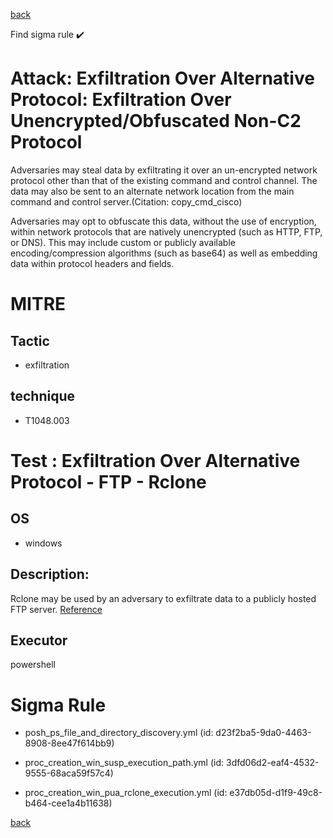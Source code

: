 
[back](../index.md)

Find sigma rule :heavy_check_mark: 

# Attack: Exfiltration Over Alternative Protocol: Exfiltration Over Unencrypted/Obfuscated Non-C2 Protocol 

Adversaries may steal data by exfiltrating it over an un-encrypted network protocol other than that of the existing command and control channel. The data may also be sent to an alternate network location from the main command and control server.(Citation: copy_cmd_cisco)

Adversaries may opt to obfuscate this data, without the use of encryption, within network protocols that are natively unencrypted (such as HTTP, FTP, or DNS). This may include custom or publicly available encoding/compression algorithms (such as base64) as well as embedding data within protocol headers and fields. 

# MITRE
## Tactic
  - exfiltration


## technique
  - T1048.003


# Test : Exfiltration Over Alternative Protocol - FTP - Rclone
## OS
  - windows


## Description:
Rclone may be used by an adversary to exfiltrate data to a publicly hosted FTP server.
[Reference](https://thedfirreport.com/2021/03/29/sodinokibi-aka-revil-ransomware/)

## Executor
powershell

# Sigma Rule
 - posh_ps_file_and_directory_discovery.yml (id: d23f2ba5-9da0-4463-8908-8ee47f614bb9)

 - proc_creation_win_susp_execution_path.yml (id: 3dfd06d2-eaf4-4532-9555-68aca59f57c4)

 - proc_creation_win_pua_rclone_execution.yml (id: e37db05d-d1f9-49c8-b464-cee1a4b11638)



[back](../index.md)
